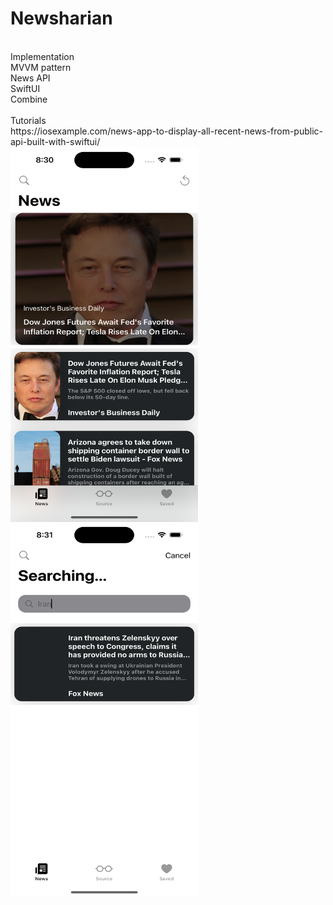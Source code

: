# Newsharian

<br>
Implementation
<br>
MVVM pattern
<br>
News API
<br>
SwiftUI
<br>
Combine
<br>
<br>
Tutorials
<br>
https://iosexample.com/news-app-to-display-all-recent-news-from-public-api-built-with-swiftui/


<br>

<img align="left" src="ss/ss1.png" width="300" height="600"> 
<img align="left" src="ss/ss2.png" width="300" height="600"> 
